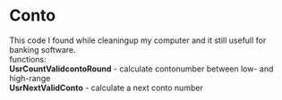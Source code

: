 # Conto
This code I found while cleaningup my computer and it still usefull for banking software.
<br>functions:
<br><b>UsrCountValidcontoRound</b> - calculate contonumber between low- and high-range
<br><b>UsrNextValidConto</b> - calculate a next conto number
